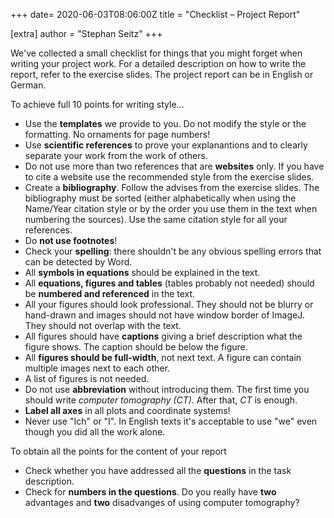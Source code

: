 +++
date= 2020-06-03T08:06:00Z
title = "Checklist – Project Report"

[extra]
author = "Stephan Seitz"
+++

We've collected a small checklist for things that you might forget when writing your project work.
For a detailed description on how to write the report, refer to the exercise slides.
The project report can be in English or German.

To achieve full 10 points for writing style...

- Use the **templates** we provide to you. Do not modify the style or the formatting. No ornaments for page numbers!
- Use **scientific references** to prove your explanantions and to clearly separate your work from the work of others.
- Do not use more than two references that are **websites** only. If you have to cite a website use the recommended style from
the exercise slides.
- Create a **bibliography**. Follow the advises from the exercise slides.
The bibliography must be sorted (either alphabetically when using the Name/Year citation style or
by the order you use them in the text when numbering the sources).
Use the same citation style for all your references.
- Do **not use footnotes**!
- Check your **spelling**: there shouldn't be any obvious spelling errors that can be detected by Word.
- All **symbols in equations** should be explained in the text.
- All **equations, figures and tables** (tables probably not needed) should be **numbered and referenced** in the text.
- All your figures should look professional. They should not be blurry or hand-drawn and images should not have window border of ImageJ.
They should not overlap with the text.
- All figures should have **captions** giving a brief description what the figure shows. The caption should be below the figure.
- All **figures should be full-width**, not next text. A figure can contain multiple images next to each other.
- A list of figures is not needed.
- Do not use **abbreviation** without introducing them. The first time you should write *computer tomography (CT)*.
After that, *CT* is enough.
- **Label all axes** in all plots and coordinate systems!
- Never use "Ich" or "I". In English texts it's acceptable to use "we" even though you did all the work alone.


To obtain all the points for the content of your report

- Check whether you have addressed all the **questions** in the task description.
- Check for **numbers in the questions**. Do you really have **two** advantages and **two** disadvanges of using computer tomography?
